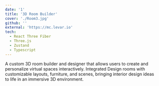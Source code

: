 ```yaml
---
date: '1'
title: '3D Room Builder'
cover: './Room3.jpg'
github: ''
external: 'https://mc.levar.io'
tech:
  - React Three Fiber
  - Three.js
  - Zustand
  - Typescript
---
```


A custom 3D room builder and designer that allows users to create and personalize virtual spaces interactively. Integrated Design rooms with customizable layouts, furniture, and scenes, bringing interior design ideas to life in an immersive 3D environment.
